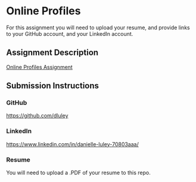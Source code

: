 # Online Profiles
For this assignment you will need to upload your resume, and provide links to your GitHub account, and your LinkedIn account.

## Assignment Description
[Online Profiles Assignment](https://education.launchcode.org/liftoff/assignments/online-profiles/)

## Submission Instructions

### GitHub
https://github.com/dluley

### LinkedIn
https://www.linkedin.com/in/danielle-luley-70803aaa/

### Resume
You will need to upload a .PDF of your resume to this repo.